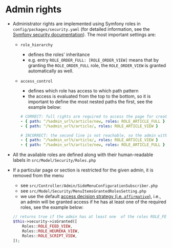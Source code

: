 # Admin rights

- Administrator rights are implemented using Symfony roles in `config/packages/security.yaml` (for detailed information, see the [Symfony security documentation](https://symfony.com/doc/5.4/security.html)). The most important settings are:

    - `role_hierarchy`
        - defines the roles' inheritance
        - e.g. entry `ROLE_ORDER_FULL: [ROLE_ORDER_VIEW]` means that by granting the `ROLE_ORDER_FULL` role, the `ROLE_ORDER_VIEW` is granted automatically as well.
    - `access_control`

        - defines which role has access to which path pattern
        - the access is evaluated from the top to the bottom, so it is important to define the most nested paths the first, see the example below:

        ```yaml
        # CORRECT: full rights are required to access the page for creating a new article:
        - { path: ^/%admin_url%/article/new, roles: ROLE_ARTICLE_FULL }
        - { path: ^/%admin_url%/article/, roles: ROLE_ARTICLE_VIEW }

        # INCORRECT: the second line is not reachable, so the admin with "view" rights would be able to access the article creation page:
        - { path: ^/%admin_url%/article/, roles: ROLE_ARTICLE_VIEW }
        - { path: ^/%admin_url%/article/new, roles: ROLE_ARTICLE_FULL }
        ```

- All the available roles are defined along with their human-readable labels in `src/Model/Security/Roles.php`
- If a particular page or section is restricted for the given admin, it is removed from the menu
    - see `src/Controller/Admin/SideMenuConfigurationSubscriber.php`
    - see `src/Model/Security/MenuItemsGrantedRolesSetting.php`
    - we use the default [access decision strategy (i.e. `affirmative`)](https://symfony.com/doc/5.4/security/voters.html#changing-the-access-decision-strategy), i.e., an admin will be granted access if he has at least one of the required roles, see the example below:
    ```php
    // returns true if the admin has at least one  of the roles ROLE_FEED_VIEW, ROLE_HEUREKA_VIEW, or ROLE_SCRIPT_VIEW
    $this->security->isGranted([
        Roles::ROLE_FEED_VIEW,
        Roles::ROLE_HEUREKA_VIEW,
        Roles::ROLE_SCRIPT_VIEW,
    ]);
    ```
